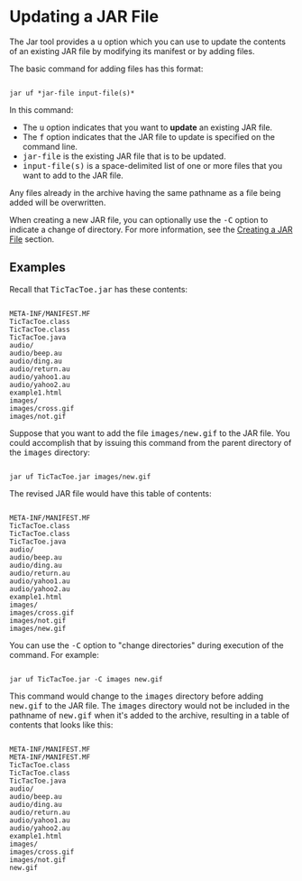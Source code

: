 
# Updating a JAR File

The Jar tool provides a <tt>u</tt> option which you can use to update the contents of an existing JAR file by modifying its manifest or by adding files.

The basic command for adding files has this format:

```

jar uf *jar-file input-file(s)*

```

In this command:

- The <tt>u</tt> option indicates that you want to **update** an existing JAR file.
- The <tt>f</tt> option indicates that the JAR file to update is specified on the command line.
- <tt>jar-file</tt> is the existing JAR file that is to be updated.
- <tt>input-file(s)</tt> is a space-delimited list of one or more files that you want to add to the JAR file.

Any files already in the archive having the same pathname as a file being added will be overwritten.

When creating a new JAR file, you can optionally use the <tt>-C</tt> option to indicate a change of directory. For more information, see the 
[Creating a JAR File](build.html) section.

## Examples

Recall that <tt>TicTacToe.jar</tt> has these contents:

```

META-INF/MANIFEST.MF
TicTacToe.class
TicTacToe.class
TicTacToe.java
audio/
audio/beep.au
audio/ding.au
audio/return.au
audio/yahoo1.au
audio/yahoo2.au
example1.html
images/
images/cross.gif
images/not.gif

```

Suppose that you want to add the file <tt>images/new.gif</tt> to the JAR file. You could accomplish that by issuing this command from the parent directory of the <tt>images</tt> directory:

```

jar uf TicTacToe.jar images/new.gif

```

The revised JAR file would have this table of contents:

```

META-INF/MANIFEST.MF
TicTacToe.class
TicTacToe.class
TicTacToe.java
audio/
audio/beep.au
audio/ding.au
audio/return.au
audio/yahoo1.au
audio/yahoo2.au
example1.html
images/
images/cross.gif
images/not.gif
images/new.gif

```

You can use the <tt>-C</tt> option to "change directories" during execution of the command. For example:

```

jar uf TicTacToe.jar -C images new.gif

```

This command would change to the <tt>images</tt> directory before adding <tt>new.gif</tt> to the JAR file. The <tt>images</tt> directory would not be included in the pathname of <tt>new.gif</tt> when it's added to the archive, resulting in a table of contents that looks like this:

```

META-INF/MANIFEST.MF
META-INF/MANIFEST.MF
TicTacToe.class
TicTacToe.class
TicTacToe.java
audio/
audio/beep.au
audio/ding.au
audio/return.au
audio/yahoo1.au
audio/yahoo2.au
example1.html
images/
images/cross.gif
images/not.gif
new.gif

```
